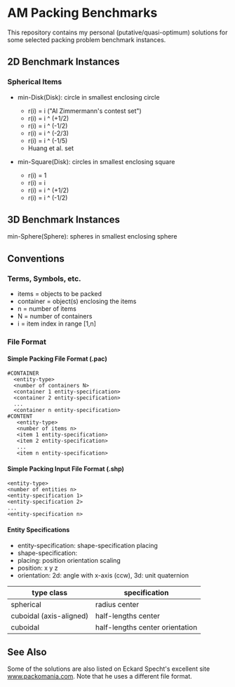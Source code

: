 # AM Packing Benchmarks

This repository contains my personal (putative/quasi-optimum) solutions for some selected packing problem benchmark instances.



## 2D Benchmark Instances


### Spherical Items
* min-Disk(Disk): circle in smallest enclosing circle
  * r(i) = i ("Al Zimmermann's contest set")
  * r(i) = i ^ (+1/2)
  * r(i) = i ^ (-1/2)
  * r(i) = i ^ (-2/3)
  * r(i) = i ^ (-1/5)
  * Huang et al. set

* min-Square(Disk): circles in smallest enclosing square
  * r(i) = 1
  * r(i) = i 
  * r(i) = i ^ (+1/2)
  * r(i) = i ^ (-1/2)


## 3D Benchmark Instances

min-Sphere(Sphere): spheres in smallest enclosing sphere



## Conventions


### Terms, Symbols, etc.

 * items = objects to be packed
 * container = object(s) enclosing the items
 * n = number of items
 * N = number of containers
 * i = item index in range [1,n]


### File Format

#### Simple Packing File Format (.pac)

```
#CONTAINER
  <entity-type>
  <number of containers N>
  <container 1 entity-specification>
  <container 2 entity-specification>
  ...
  <container n entity-specification>
#CONTENT
   <entity-type>
   <number of items n>
   <item 1 entity-specification>
   <item 2 entity-specification>
   ...
   <item n entity-specification>
```

#### Simple Packing Input File Format (.shp)

```
<entity-type>
<number of entities n>
<entity-specification 1>
<entity-specification 2>
...
<entity-specification n>
```

#### Entity Specifications
* entity-specification: shape-specification placing
* shape-specification: 
* placing: position orientation scaling
* position: x y z
* orientation: 2d: angle with x-axis (ccw), 3d: unit quaternion

| type class | specification |
|---|---|
| spherical | radius center |
| cuboidal (axis-aligned) | half-lengths center |
| cuboidal | half-lengths center orientation |


## See Also
Some of the solutions are also listed on Eckard Specht's excellent site www.packomania.com. Note that he uses a different file format.
